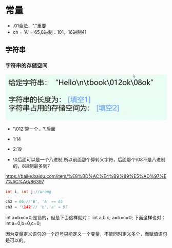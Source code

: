 # 常量

- .01合法，"."重要
- ch = 'A' = 65,8进制：101，16进制41

## 字符串

### 字符串的存储空间

<img src="img/image-20220301160117656.png" alt="image-20220301160117656" style="zoom:50%;" />

- '\012'算一个，‘\’后面

- 1:14

- 2:19

- \0后面可以是一个八进制,所以前面那个算转义字符，后面那个\08不是八进制的，8进制最多到7

https://baike.baidu.com/item/%E8%BD%AC%E4%B9%89%E5%AD%97%E7%AC%A6/86397

```c
int i, int j;//wrong
```

```c
ch2 = 66;//'B', 'A' == 65
ch3 = '\142'// 'b','a' = 97 
```



int a=b=c=0;是错的，但是下面这样就对：
int a,b,c;
a=b=c=0;
下面这样也对：
int a=0,b=0,c=0;

因为变量定义语句的一个逗号只能定义一个变量，不能同时定义多个，而赋值语句是可以的。
